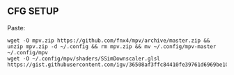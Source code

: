 CFG SETUP
---------

Paste:

	wget -O mpv.zip https://github.com/fnx4/mpv/archive/master.zip && unzip mpv.zip -d ~/.config && rm mpv.zip && mv ~/.config/mpv-master ~/.config/mpv
	wget -O ~/.config/mpv/shaders/SSimDownscaler.glsl https://gist.githubusercontent.com/igv/36508af3ffc84410fe39761d6969be10/raw/6447c0c024885564165753b67a97fc13f58da2a3/SSimDownscaler.glsl
